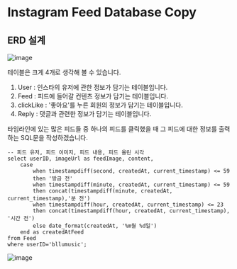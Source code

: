 # Instagram Feed Database Copy

## ERD 설계

![image](https://user-images.githubusercontent.com/43658658/132510879-06e0f7e9-c373-4580-9941-f3c2b9f5d135.png)

테이블은 크게 4개로 생각해 볼 수 있습니다.

1. User : 인스타의 유저에 관한 정보가 담기는 테이블입니다.
2. Feed : 피드에 들어갈 컨텐츠 정보가 담기는 테이블입니다.
3. clickLike : '좋아요'를 누른 회원의 정보가 담기는 테이블입니다.
4. Reply : 댓글과 관련한 정보가 담기는 테이블입니다.

타임라인에 있는 많은 피드들 중 하나의 피드를 클릭했을 때 그 피드에 대한 정보를 출력하는 SQL문을 작성하겠습니다.

``` mysql
-- 피드 유저, 피드 이미지, 피드 내용, 피드 올린 시각
select userID, imageUrl as feedImage, content,
    case
        when timestampdiff(second, createdAt, current_timestamp) <= 59
        then '방금 전'
        when timestampdiff(minute, createdAt, current_timestamp) <= 59
        then concat(timestampdiff(minute, createdAt, current_timestamp),'분 전')
        when timestampdiff(hour, createdAt, current_timestamp) <= 23
        then concat(timestampdiff(hour, createdAt, current_timestamp), '시간 전')
        else date_format(createdAt, '%m월 %d일')
    end as createdAtFeed
from Feed
where userID='bllumusic';
```

![image](https://user-images.githubusercontent.com/43658658/132536182-76989683-53cf-418d-a12f-7c6181846dbc.png)


